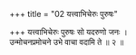 +++
title = "02 यत्त्वाभिचेरुः पुरुषः"

+++
यत्त्वाभिचेरुः पुरुषः सो यदरुणो जनः ।  
उन्मोचनप्रमोचने उभे वाचा वदामि ते ॥ २ ॥